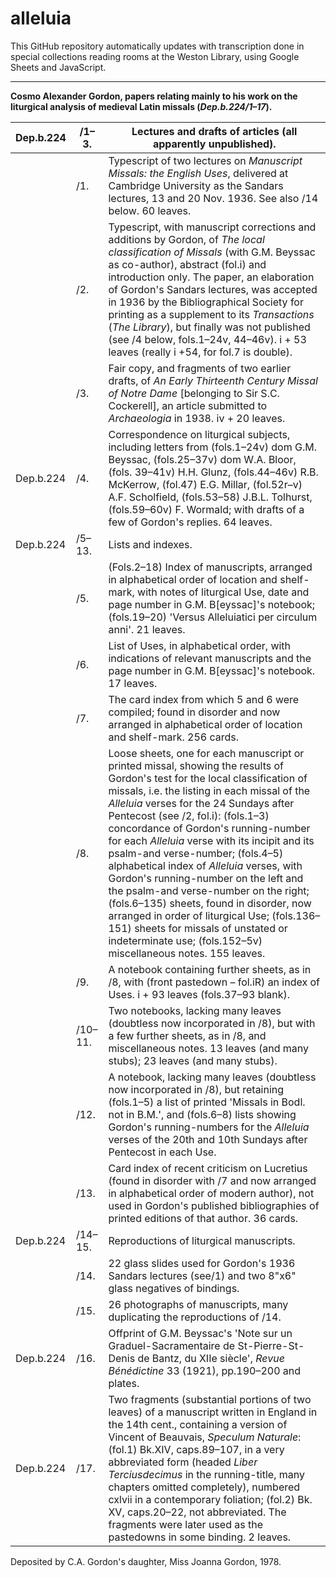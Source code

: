 # alleluia

This GitHub repository automatically updates with transcription done in special collections reading rooms at the Weston Library, using Google Sheets and JavaScript.

---

**Cosmo Alexander Gordon, papers relating mainly to his work on the liturgical analysis of medieval Latin missals (*Dep.b.224/1–17*).**

| Dep.b.224 | /1–3.   | Lectures and drafts of articles (all apparently unpublished). |
| --------- | ------- | ------------------------------------------------------------ |
|           | /1.     | Typescript of two lectures on *Manuscript Missals: the English Uses*, delivered at Cambridge University as the Sandars lectures, 13 and 20 Nov. 1936. See also /14 below. 60 leaves. |
|           | /2.     | Typescript, with manuscript corrections and additions by Gordon, of *The local classification of Missals* (with G.M. Beyssac as co-author), abstract (fol.i) and introduction only. The paper, an elaboration of Gordon's Sandars lectures, was accepted in 1936 by the Bibliographical Society for printing as a supplement to its *Transactions* (*The Library*), but finally was not published (see /4 below, fols.1–24v, 44–46v). i + 53 leaves (really i +54, for fol.7 is double). |
|           | /3.     | Fair copy, and fragments of two earlier drafts, of *An Early Thirteenth Century Missal of Notre Dame* [belonging to Sir S.C. Cockerell], an article submitted to *Archaeologia* in 1938. iv + 20 leaves. |
| Dep.b.224 | /4.     | Correspondence on liturgical subjects, including letters from (fols.1–24v) dom G.M. Beyssac, (fols.25–37v) dom W.A. Bloor, (fols. 39–41v) H.H. Glunz, (fols.44–46v) R.B. McKerrow, (fol.47) E.G. Millar, (fol.52r–v) A.F. Scholfield, (fols.53–58) J.B.L. Tolhurst, (fols.59–60v) F. Wormald; with drafts of a few of Gordon's replies. 64 leaves. |
| Dep.b.224 | /5–13.  | Lists and indexes.                                           |
|           | /5.     | (Fols.2–18) Index of manuscripts, arranged in alphabetical order of location and shelf-mark, with notes of liturgical Use, date and page number in G.M. B[eyssac]'s notebook; (fols.19–20) 'Versus Alleluiatici per circulum anni'. 21 leaves. |
|           | /6.     | List of Uses, in alphabetical order, with indications of relevant manuscripts and the page number in G.M. B[eyssac]'s notebook. 17 leaves. |
|           | /7.     | The card index from which 5 and 6 were compiled; found in disorder and now arranged in alphabetical order of location and shelf-mark. 256 cards. |
|           | /8.     | Loose sheets, one for each manuscript or printed missal, showing the results of Gordon's test for the local classification of missals, i.e. the listing in each missal of the *Alleluia* verses for the 24 Sundays after Pentecost (see /2, fol.i): (fols.1–3) concordance of Gordon's running-number for each *Alleluia* verse with its incipit and its psalm-and verse-number; (fols.4–5) alphabetical index of *Alleluia* verses, with Gordon's running-number on the left and the psalm-and verse-number on the right; (fols.6–135) sheets, found in disorder, now arranged in order of liturgical Use; (fols.136–151) sheets for missals of unstated or indeterminate use; (fols.152–5v) miscellaneous notes. 155 leaves. |
|           | /9.     | A notebook containing further sheets, as in /8, with (front pastedown – fol.iR) an index of Uses. i + 93 leaves (fols.37–93 blank). |
|           | /10–11. | Two notebooks, lacking many leaves (doubtless now incorporated in /8), but with a few further sheets, as in /8, and miscellaneous notes. 13 leaves (and many stubs); 23 leaves (and many stubs). |
|           | /12.    | A notebook, lacking many leaves (doubtless now incorporated in /8), but retaining (fols.1–5) a list of printed 'Missals in Bodl. not in B.M.', and (fols.6–8) lists showing Gordon's running-numbers for the *Alleluia* verses of the 20th and 10th Sundays after Pentecost in each Use. |
|           | /13.    | Card index of recent criticism on Lucretius (found in disorder with /7 and now arranged in alphabetical order of modern author), not used in Gordon's published bibliographies of printed editions of that author. 36 cards. |
| Dep.b.224 | /14–15. | Reproductions of liturgical manuscripts.                     |
|           | /14.    | 22 glass slides used for Gordon's 1936 Sandars lectures (see/1) and two 8"x6" glass negatives of bindings. |
|           | /15.    | 26 photographs of manuscripts, many duplicating the reproductions of /14. |
| Dep.b.224 | /16.    | Offprint of G.M. Beyssac's 'Note sur un Graduel-Sacramentaire de St-Pierre-St-Denis de Bantz, du XIIe siècle', *Revue Bénédictine* 33 (1921), pp.190–200 and plates. |
| Dep.b.224 | /17.    | Two fragments (substantial portions of two leaves) of a manuscript written in England in the 14th cent., containing a version of Vincent of Beauvais, *Speculum Naturale*: (fol.1) Bk.XIV, caps.89–107, in a very abbreviated form (headed *Liber Terciusdecimus* in the running-title, many chapters omitted completely), numbered cxlvii in a contemporary foliation; (fol.2) Bk. XV, caps.20–22, not abbreviated. The fragments were later used as the pastedowns in some binding. 2 leaves. |

Deposited by C.A. Gordon's daughter, Miss Joanna Gordon, 1978.
